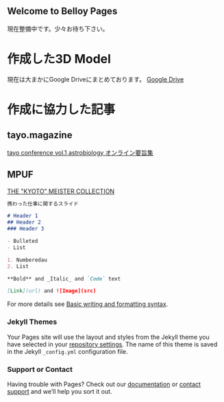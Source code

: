 ## Welcome to Belloy Pages

現在整備中です。少々お待ち下さい。


# 作成した3D Model
現在は大まかにGoogle Driveにまとめております。
[Google Drive](https://drive.google.com/drive/folders/1VVZuyV3QSCteyabnrhFWwVWebsH8wO69?usp=sharing)


# 作成に協力した記事

## tayo.magazine
[tayo conference vol.1 astrobiology オンライン要旨集](https://magazine.tayo.jp/2021/09/16/tayo-conference-vol-1-astrobiology-%e3%82%aa%e3%83%b3%e3%83%a9%e3%82%a4%e3%83%b3%e8%a6%81%e6%97%a8%e9%9b%86/)
## MPUF
[THE "KYOTO" MEISTER COLLECTION](https://meistercollection.kyoto/)


```markdown
携わった仕事に関するスライド

# Header 1
## Header 2
### Header 3

- Bulleted
- List

1. Numberedau
2. List

**Bold** and _Italic_ and `Code` text

[Link](url) and ![Image](src)
```


For more details see [Basic writing and formatting syntax](https://docs.github.com/en/github/writing-on-github/getting-started-with-writing-and-formatting-on-github/basic-writing-and-formatting-syntax).

### Jekyll Themes

Your Pages site will use the layout and styles from the Jekyll theme you have selected in your [repository settings](https://github.com/rabdology/belloy.github.io/settings/pages). The name of this theme is saved in the Jekyll `_config.yml` configuration file.

### Support or Contact

Having trouble with Pages? Check out our [documentation](https://docs.github.com/categories/github-pages-basics/) or [contact support](https://support.github.com/contact) and we’ll help you sort it out.

